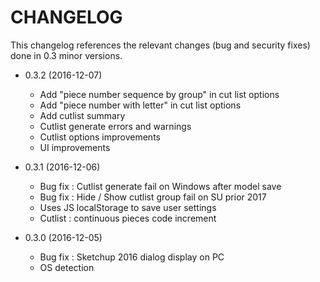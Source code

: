 CHANGELOG
=========

This changelog references the relevant changes (bug and security fixes) done
in 0.3 minor versions.

* 0.3.2 (2016-12-07)

  * Add "piece number sequence by group" in cut list options
  * Add "piece number with letter" in cut list options
  * Add cutlist summary
  * Cutlist generate errors and warnings
  * Cutlist options improvements
  * UI improvements

* 0.3.1 (2016-12-06)

  * Bug fix : Cutlist generate fail on Windows after model save
  * Bug fix : Hide / Show cutlist group fail on SU prior 2017
  * Uses JS localStorage to save user settings
  * Cutlist : continuous pieces code increment

* 0.3.0 (2016-12-05)

  * Bug fix : Sketchup 2016 dialog display on PC
  * OS detection

